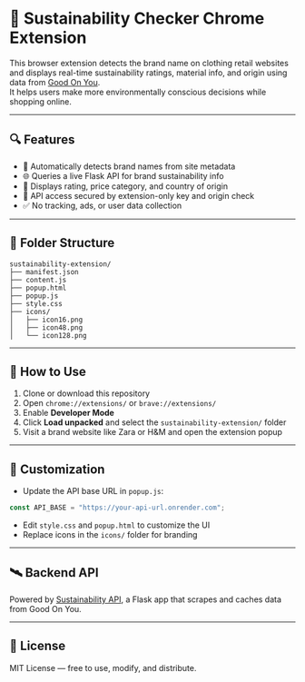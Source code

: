 # 🌿 Sustainability Checker Chrome Extension

This browser extension detects the brand name on clothing retail websites and displays real-time sustainability ratings, material info, and origin using data from [Good On You](https://directory.goodonyou.eco).  
It helps users make more environmentally conscious decisions while shopping online.

---

## 🔍 Features

- 🧠 Automatically detects brand names from site metadata
- 🌐 Queries a live Flask API for brand sustainability info
- 🎨 Displays rating, price category, and country of origin
- 🔐 API access secured by extension-only key and origin check
- ✅ No tracking, ads, or user data collection

---

## 📁 Folder Structure

```
sustainability-extension/
├── manifest.json
├── content.js
├── popup.html
├── popup.js
├── style.css
├── icons/
│   ├── icon16.png
│   ├── icon48.png
│   └── icon128.png
```

---

## 🚀 How to Use

1. Clone or download this repository
2. Open `chrome://extensions/` or `brave://extensions/`
3. Enable **Developer Mode**
4. Click **Load unpacked** and select the `sustainability-extension/` folder
5. Visit a brand website like Zara or H&M and open the extension popup

---

## 🔧 Customization

- Update the API base URL in `popup.js`:

```js
const API_BASE = "https://your-api-url.onrender.com";
```

- Edit `style.css` and `popup.html` to customize the UI
- Replace icons in the `icons/` folder for branding

---

## 🛰️ Backend API

Powered by [Sustainability API](https://github.com/Antoniodeoliveirasegura/sustainability-api), a Flask app that scrapes and caches data from Good On You.

---

## 📄 License

MIT License — free to use, modify, and distribute.
